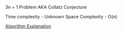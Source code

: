 3n + 1 Problem AKA Collatz Conjecture

Time complexity - Unknown 
Space Complexity - O(n)

[Algorithm Explanation](https://www.spoj.com/problems/PROBTNPO/)



